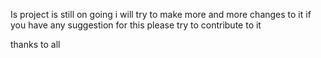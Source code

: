 Is project is still on going  i will try to make more and more changes to it
if you have any suggestion for this 
please try to contribute to it

thanks to all
